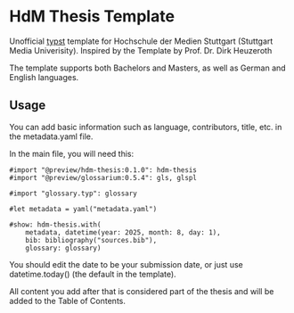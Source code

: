 # HdM Thesis Template

Unofficial [typst](https://typst.app/) template for Hochschule der Medien Stuttgart (Stuttgart Media Univerisity). Inspired by the Template by Prof. Dr. Dirk Heuzeroth 

The template supports both Bachelors and Masters, as well as German and English languages.

## Usage

You can add basic information such as language, contributors, title, etc. in the metadata.yaml file.

In the main file, you will need this:

```typst
#import "@preview/hdm-thesis:0.1.0": hdm-thesis
#import "@preview/glossarium:0.5.4": gls, glspl

#import "glossary.typ": glossary

#let metadata = yaml("metadata.yaml")

#show: hdm-thesis.with(
    metadata, datetime(year: 2025, month: 8, day: 1),
    bib: bibliography("sources.bib"),
    glossary: glossary)
```

You should edit the date to be your submission date, or just use datetime.today() (the default in the template).

All content you add after that is considered part of the thesis and will be added to the Table of Contents.
